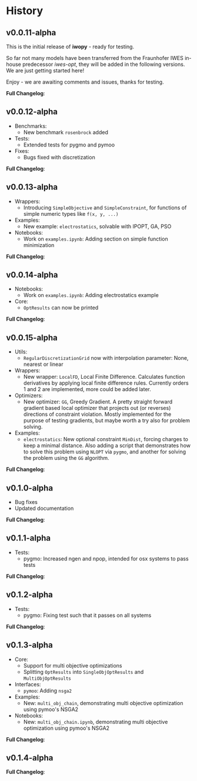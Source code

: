 # History

## v0.0.11-alpha

This is the initial release of **iwopy** - ready for testing.

So far not many models have been transferred from the Fraunhofer IWES in-house predecessor *iwes-opt*, they will be added in the following versions. We are just getting started here!

Enjoy - we are awaiting comments and issues, thanks for testing.

**Full Changelog**: [](https://github.com/FraunhoferIWES/iwopy/commits/v0.0.11)

## v0.0.12-alpha

- Benchmarks:
  - New benchmark `rosenbrock` added
- Tests:
  - Extended tests for pygmo and pymoo
- Fixes:
  - Bugs fixed with discretization

**Full Changelog**: [](https://github.com/FraunhoferIWES/iwopy/commits/v0.0.12)

## v0.0.13-alpha

- Wrappers:
  - Introducing `SimpleObjective` and `SimpleConstraint`, for functions of simple numeric types like `f(x, y, ...)`
- Examples:
  - New example: `electrostatics`, solvable with IPOPT, GA, PSO
- Notebooks:
  - Work on `examples.ipynb`: Adding section on simple function minimization

**Full Changelog**: [](https://github.com/FraunhoferIWES/iwopy/commits/v0.0.13)

## v0.0.14-alpha

- Notebooks:
  - Work on `examples.ipynb`: Adding electrostatics example
- Core:
  - `OptResults` can now be printed

**Full Changelog**: [](https://github.com/FraunhoferIWES/iwopy/commits/v0.0.14)

## v0.0.15-alpha

- Utils:
  - `RegularDiscretizationGrid` now with interpolation parameter: None, nearest or linear
- Wrappers:
  - New wrapper: `LocalFD`, Local Finite Difference. Calculates function derivatives by applying local finite difference rules. Currently orders 1 and 2 are implemented, more could be added later.
- Optimizers:
  - New optimizer: `GG`, Greedy Gradient. A pretty straight forward gradient based local optimizer that projects out (or reverses) directions of constraint violation. Mostly implemented for the purpose of testing gradients, but maybe worth a try also for problem solving.
- Examples:
  - `electrostatics`: New optional constraint `MinDist`, forcing charges to keep a minimal distance. Also adding a script that demonstrates how to solve this problem using `NLOPT` via `pygmo`, and another for solving the problem using the `GG` algorithm.

**Full Changelog**: [](https://github.com/FraunhoferIWES/iwopy/commits/v0.0.15)

## v0.1.0-alpha

- Bug fixes
- Updated documentation

**Full Changelog**: [](https://github.com/FraunhoferIWES/iwopy/commits/v0.1.0)

## v0.1.1-alpha

- Tests:
  - pygmo: Increased ngen and npop, intended for osx systems to pass tests

**Full Changelog**: [](https://github.com/FraunhoferIWES/iwopy/commits/v0.1.1)

## v0.1.2-alpha

- Tests:
  - pygmo: Fixing test such that it passes on all systems

**Full Changelog**: [](https://github.com/FraunhoferIWES/iwopy/commits/v0.1.2)

## v0.1.3-alpha

- Core:
  - Support for multi objective optimizations
  - Splitting `OptResults` into `SingleObjOptResults` and `MultiObjOptResults`
- Interfaces:
  - `pymoo`: Adding `nsga2`
- Examples:
  - New: `multi_obj_chain`, demonstrating multi objective optimization using pymoo's NSGA2
- Notebooks:
  - New: `multi_obj_chain.ipynb`, demonstrating multi objective optimization using pymoo's NSGA2
  
**Full Changelog**: [](https://github.com/FraunhoferIWES/iwopy/commits/v0.1.3)

## v0.1.4-alpha
  
**Full Changelog**: [](https://github.com/FraunhoferIWES/iwopy/commits/v0.1.4)